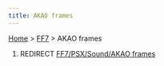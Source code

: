 ```yaml
---
title: AKAO frames
---
```


[Home](Main%20Page.md) > [FF7](FF7.md) > AKAO frames

1.  REDIRECT [FF7/PSX/Sound/AKAO frames][]

  [FF7/PSX/Sound/AKAO frames]: PSX/Sound/AKAO%20frames.md "wikilink"
